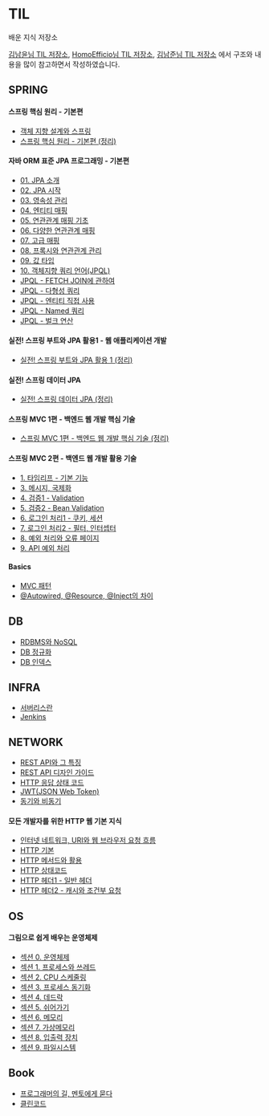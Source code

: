# TIL
배운 지식 저장소

[김남윤님 TIL 저장소](https://github.com/cheese10yun/TIL), [HomoEfficio님 TIL 저장소](https://github.com/HomoEfficio/dev-tips), [김남준님 TIL 저장소](https://github.com/namjunemy/TIL) 에서 구조와 내용을 많이 참고하면서 작성하였습니다.


## SPRING
#### 스프링 핵심 원리 - 기본편
- [객체 지향 설계와 스프링](https://github.com/profoundsea25/TIL/blob/main/Spring%20Basics/%EA%B0%9D%EC%B2%B4%20%EC%A7%80%ED%96%A5%20%EC%84%A4%EA%B3%84%EC%99%80%20%EC%8A%A4%ED%94%84%EB%A7%81.md)
- [스프링 핵심 원리 - 기본편 (정리)](https://github.com/profoundsea25/TIL/blob/main/Spring%20Basics/%EC%8A%A4%ED%94%84%EB%A7%81%20%ED%95%B5%EC%8B%AC%20%EC%9B%90%EB%A6%AC%20-%20%EA%B8%B0%EB%B3%B8%ED%8E%B8%20%EC%A0%95%EB%A6%AC.md)
#### 자바 ORM 표준 JPA 프로그래밍 - 기본편
- [01. JPA 소개](https://github.com/profoundsea25/TIL/blob/main/JPA/01.%20JPA%20%EC%86%8C%EA%B0%9C.md)
- [02. JPA 시작](https://github.com/profoundsea25/TIL/blob/main/JPA/02.%20JPA%20%EC%8B%9C%EC%9E%91.md)
- [03. 영속성 관리](https://github.com/profoundsea25/TIL/blob/main/JPA/03.%20%EC%98%81%EC%86%8D%EC%84%B1%20%EA%B4%80%EB%A6%AC.md)
- [04. 엔티티 매핑](https://github.com/profoundsea25/TIL/blob/main/JPA/04.%20%EC%97%94%ED%8B%B0%ED%8B%B0%20%EB%A7%A4%ED%95%91.md)
- [05. 연관관계 매핑 기초](https://github.com/profoundsea25/TIL/blob/main/JPA/05.%20%EC%97%B0%EA%B4%80%EA%B4%80%EA%B3%84%20%EB%A7%A4%ED%95%91%20%EA%B8%B0%EC%B4%88.md)
- [06. 다양한 연관관계 매핑](https://github.com/profoundsea25/TIL/blob/main/JPA/06.%20%EB%8B%A4%EC%96%91%ED%95%9C%20%EC%97%B0%EA%B4%80%EA%B4%80%EA%B3%84%20%EB%A7%A4%ED%95%91.md)
- [07. 고급 매핑](https://github.com/profoundsea25/TIL/blob/main/JPA/07.%20%EA%B3%A0%EA%B8%89%20%EB%A7%A4%ED%95%91.md)
- [08. 프록시와 연관관계 관리](https://github.com/profoundsea25/TIL/blob/main/JPA/08.%20%ED%94%84%EB%A1%9D%EC%8B%9C%EC%99%80%20%EC%97%B0%EA%B4%80%EA%B4%80%EA%B3%84%20%EA%B4%80%EB%A6%AC.md)
- [09. 값 타입](https://github.com/profoundsea25/TIL/blob/main/JPA/09.%20%EA%B0%92%20%ED%83%80%EC%9E%85.md)
- [10. 객체지향 쿼리 언어(JPQL)](https://github.com/profoundsea25/TIL/blob/main/JPA/10.%20%EA%B0%9D%EC%B2%B4%EC%A7%80%ED%96%A5%20%EC%BF%BC%EB%A6%AC%20%EC%96%B8%EC%96%B4(JPQL).md)
- [JPQL - FETCH JOIN에 관하여](https://github.com/profoundsea25/TIL/blob/main/JPA/JPQL%20-%20FETCH%20JOIN%EC%97%90%20%EA%B4%80%ED%95%98%EC%97%AC.md)
- [JPQL - 다형성 쿼리](https://github.com/profoundsea25/TIL/blob/main/JPA/JPQL%20-%20%EB%8B%A4%ED%98%95%EC%84%B1%20%EC%BF%BC%EB%A6%AC.md)
- [JPQL - 엔티티 직접 사용](https://github.com/profoundsea25/TIL/blob/main/JPA/JPQL%20-%20%EC%97%94%ED%8B%B0%ED%8B%B0%20%EC%A7%81%EC%A0%91%20%EC%82%AC%EC%9A%A9.md)
- [JPQL - Named 쿼리](https://github.com/profoundsea25/TIL/blob/main/JPA/JPQL%20-%20Named%20%EC%BF%BC%EB%A6%AC.md)
- [JPQL - 벌크 연산](https://github.com/profoundsea25/TIL/blob/main/JPA/JPQL%20-%20%EB%B2%8C%ED%81%AC%20%EC%97%B0%EC%82%B0.md)
#### 실전! 스프링 부트와 JPA 활용1 - 웹 애플리케이션 개발
- [실전! 스프링 부트와 JPA 활용 1 (정리)](https://github.com/profoundsea25/TIL/blob/main/JPA/%EC%8B%A4%EC%A0%84!%20%EC%8A%A4%ED%94%84%EB%A7%81%20%EB%B6%80%ED%8A%B8%EC%99%80%20JPA%20%ED%99%9C%EC%9A%A9%201%20%EC%A0%95%EB%A6%AC.md)
#### 실전! 스프링 데이터 JPA
- [실전! 스프링 데이터 JPA (정리)](https://github.com/profoundsea25/TIL/blob/main/JPA/%EC%8B%A4%EC%A0%84!%20%EC%8A%A4%ED%94%84%EB%A7%81%20%EB%8D%B0%EC%9D%B4%ED%84%B0%20JPA%20(%EC%A0%95%EB%A6%AC).md)
#### 스프링 MVC 1편 - 백엔드 웹 개발 핵심 기술
- [스프링 MVC 1편 - 백엔드 웹 개발 핵심 기술 (정리)](https://github.com/profoundsea25/TIL/blob/main/MVC/%E1%84%89%E1%85%B3%E1%84%91%E1%85%B3%E1%84%85%E1%85%B5%E1%86%BC%20MVC%201%E1%84%91%E1%85%A7%E1%86%AB%20-%20%E1%84%87%E1%85%A2%E1%86%A8%E1%84%8B%E1%85%A6%E1%86%AB%E1%84%83%E1%85%B3%20%E1%84%8B%E1%85%B0%E1%86%B8%20%E1%84%80%E1%85%A2%E1%84%87%E1%85%A1%E1%86%AF%20%E1%84%92%E1%85%A2%E1%86%A8%E1%84%89%E1%85%B5%E1%86%B7%20%E1%84%80%E1%85%B5%E1%84%89%E1%85%AE%E1%86%AF%20(%EC%A0%95%EB%A6%AC).md)
#### 스프링 MVC 2편 - 백엔드 웹 개발 활용 기술
- [1. 타임리프 - 기본 기능](https://github.com/profoundsea25/TIL/blob/main/MVC/Spring%20MVC%202/1.%20%ED%83%80%EC%9E%84%EB%A6%AC%ED%94%84%20-%20%EA%B8%B0%EB%B3%B8%20%EA%B8%B0%EB%8A%A5.md)
- [3. 메시지, 국제화](https://github.com/profoundsea25/TIL/blob/main/MVC/Spring%20MVC%202/3.%20%EB%A9%94%EC%8B%9C%EC%A7%80%2C%20%EA%B5%AD%EC%A0%9C%ED%99%94.md)
- [4. 검증1 - Validation](https://github.com/profoundsea25/TIL/blob/main/MVC/Spring%20MVC%202/4.%20%EA%B2%80%EC%A6%9D1%20-%20Validation.md)
- [5. 검증2 - Bean Validation](https://github.com/profoundsea25/TIL/blob/main/MVC/Spring%20MVC%202/5.%20%EA%B2%80%EC%A6%9D2%20-%20Bean%20Validation.md)
- [6. 로그인 처리1 - 쿠키, 세션](https://github.com/profoundsea25/TIL/blob/main/MVC/Spring%20MVC%202/6.%20%EB%A1%9C%EA%B7%B8%EC%9D%B8%20%EC%B2%98%EB%A6%AC1%20-%20%EC%BF%A0%ED%82%A4%2C%20%EC%84%B8%EC%85%98.md)
- [7. 로그인 처리2 - 필터, 인터셉터](https://github.com/profoundsea25/TIL/blob/main/MVC/Spring%20MVC%202/7.%20%EB%A1%9C%EA%B7%B8%EC%9D%B8%20%EC%B2%98%EB%A6%AC2%20-%20%ED%95%84%ED%84%B0%2C%20%EC%9D%B8%ED%84%B0%EC%85%89%ED%84%B0.md)
- [8. 예외 처리와 오류 페이지](https://github.com/profoundsea25/TIL/blob/main/MVC/Spring%20MVC%202/8.%20%EC%98%88%EC%99%B8%20%EC%B2%98%EB%A6%AC%EC%99%80%20%EC%98%A4%EB%A5%98%20%ED%8E%98%EC%9D%B4%EC%A7%80.md)
- [9. API 예외 처리](https://github.com/profoundsea25/TIL/blob/main/MVC/Spring%20MVC%202/9.%20API%20%EC%98%88%EC%99%B8%20%EC%B2%98%EB%A6%AC.md)
#### Basics
- [MVC 패턴](https://github.com/profoundsea25/TIL/blob/main/MVC/MVC%20%ED%8C%A8%ED%84%B4.md)
- [@Autowired, @Resource, @Inject의 차이](https://github.com/profoundsea25/TIL/blob/main/Spring%20Basics/%40Autowired%2C%20%40Resource%2C%20%40Inject%EC%9D%98%20%EC%B0%A8%EC%9D%B4.md)


## DB
- [RDBMS와 NoSQL](https://github.com/profoundsea25/TIL/blob/main/DB/RDBMS%EC%99%80%20NoSQL.md)
- [DB 정규화](https://github.com/profoundsea25/TIL/blob/main/DB/DB%20%EC%A0%95%EA%B7%9C%ED%99%94.md)
- [DB 인덱스](https://github.com/profoundsea25/TIL/blob/main/DB/DB%20%EC%9D%B8%EB%8D%B1%EC%8A%A4.md)

## INFRA
- [서버리스란](https://github.com/profoundsea25/TIL/blob/main/Infra/%EC%84%9C%EB%B2%84%EB%A6%AC%EC%8A%A4%EB%9E%80.md)
- [Jenkins](https://github.com/profoundsea25/TIL/blob/main/Infra/Jenkins.md)

## NETWORK
- [REST API와 그 특징](https://github.com/profoundsea25/TIL/blob/main/NETWORK/REST%20API%EC%99%80%20%EA%B7%B8%20%ED%8A%B9%EC%A7%95.md)
- [REST API 디자인 가이드](https://github.com/profoundsea25/TIL/blob/main/NETWORK/REST%20API%20%EB%94%94%EC%9E%90%EC%9D%B8%20%EA%B0%80%EC%9D%B4%EB%93%9C.md)
- [HTTP 응답 상태 코드](https://github.com/profoundsea25/TIL/blob/main/NETWORK/HTTP%20%EC%9D%91%EB%8B%B5%20%EC%83%81%ED%83%9C%20%EC%BD%94%EB%93%9C.md)
- [JWT(JSON Web Token)](https://github.com/profoundsea25/TIL/blob/main/NETWORK/JWT(JSON%20Web%20Token).md)
- [동기와 비동기](https://github.com/profoundsea25/TIL/blob/main/NETWORK/%EB%8F%99%EA%B8%B0%EC%99%80%20%EB%B9%84%EB%8F%99%EA%B8%B0.md)
#### 모든 개발자를 위한 HTTP 웹 기본 지식
- [인터넷 네트워크, URI와 웹 브라우저 요청 흐름](https://github.com/profoundsea25/TIL/blob/main/NETWORK/%EC%9D%B8%ED%84%B0%EB%84%B7%20%EB%84%A4%ED%8A%B8%EC%9B%8C%ED%81%AC,%20URI%EC%99%80%20%EC%9B%B9%20%EB%B8%8C%EB%9D%BC%EC%9A%B0%EC%A0%80%20%EC%9A%94%EC%B2%AD%20%ED%9D%90%EB%A6%84.md)
- [HTTP 기본](https://github.com/profoundsea25/TIL/blob/main/NETWORK/HTTP%20%EA%B8%B0%EB%B3%B8.md)
- [HTTP 메서드와 활용](https://github.com/profoundsea25/TIL/blob/main/NETWORK/HTTP%20%EB%A9%94%EC%84%9C%EB%93%9C%EC%99%80%20%ED%99%9C%EC%9A%A9.md)
- [HTTP 상태코드](https://github.com/profoundsea25/TIL/blob/main/NETWORK/HTTP%20%EC%83%81%ED%83%9C%EC%BD%94%EB%93%9C.md)
- [HTTP 헤더1 - 일반 헤더](https://github.com/profoundsea25/TIL/blob/main/NETWORK/HTTP%20%ED%97%A4%EB%8D%941%20-%20%EC%9D%BC%EB%B0%98%20%ED%97%A4%EB%8D%94.md)
- [HTTP 헤더2 - 캐시와 조건부 요청](https://github.com/profoundsea25/TIL/blob/main/NETWORK/HTTP%20%ED%97%A4%EB%8D%942%20-%20%EC%BA%90%EC%8B%9C%EC%99%80%20%EC%A1%B0%EA%B1%B4%EB%B6%80%20%EC%9A%94%EC%B2%AD.md)

## OS
#### 그림으로 쉽게 배우는 운영체제
- [섹션 0. 운영체제](https://github.com/profoundsea25/TIL/blob/main/OS/%EC%84%B9%EC%85%98%200.%20%EC%9A%B4%EC%98%81%EC%B2%B4%EC%A0%9C.md)
- [섹션 1. 프로세스와 쓰레드](https://github.com/profoundsea25/TIL/blob/main/OS/%EC%84%B9%EC%85%98%201.%20%ED%94%84%EB%A1%9C%EC%84%B8%EC%8A%A4%EC%99%80%20%EC%93%B0%EB%A0%88%EB%93%9C.md)
- [섹션 2. CPU 스케줄링](https://github.com/profoundsea25/TIL/blob/main/OS/%EC%84%B9%EC%85%98%202.%20CPU%20%EC%8A%A4%EC%BC%80%EC%A4%84%EB%A7%81.md)
- [섹션 3. 프로세스 동기화](https://github.com/profoundsea25/TIL/blob/main/OS/%EC%84%B9%EC%85%98%203.%20%ED%94%84%EB%A1%9C%EC%84%B8%EC%8A%A4%20%EB%8F%99%EA%B8%B0%ED%99%94.md)
- [섹션 4. 데드락](https://github.com/profoundsea25/TIL/blob/main/OS/%EC%84%B9%EC%85%98%204.%20%EB%8D%B0%EB%93%9C%EB%9D%BD.md)
- [섹션 5. 쉬어가기](https://github.com/profoundsea25/TIL/blob/main/OS/%EC%84%B9%EC%85%98%205.%20%EC%89%AC%EC%96%B4%EA%B0%80%EA%B8%B0.md)
- [섹션 6. 메모리](https://github.com/profoundsea25/TIL/blob/main/OS/%EC%84%B9%EC%85%98%206.%20%EB%A9%94%EB%AA%A8%EB%A6%AC.md)
- [섹션 7. 가상메모리](https://github.com/profoundsea25/TIL/blob/main/OS/%EC%84%B9%EC%85%98%207.%20%EA%B0%80%EC%83%81%EB%A9%94%EB%AA%A8%EB%A6%AC.md)
- [섹션 8. 입출력 장치](https://github.com/profoundsea25/TIL/blob/main/OS/%EC%84%B9%EC%85%98%208.%20%EC%9E%85%EC%B6%9C%EB%A0%A5%20%EC%9E%A5%EC%B9%98.md)
- [섹션 9. 파일시스템](https://github.com/profoundsea25/TIL/blob/main/OS/%EC%84%B9%EC%85%98%209.%20%ED%8C%8C%EC%9D%BC%EC%8B%9C%EC%8A%A4%ED%85%9C.md)

## Book
- [프로그래머의 길, 멘토에게 묻다](https://github.com/profoundsea25/TIL/blob/main/Book/%ED%94%84%EB%A1%9C%EA%B7%B8%EB%9E%98%EB%A8%B8%EC%9D%98%20%EA%B8%B8%2C%20%EB%A9%98%ED%86%A0%EC%97%90%EA%B2%8C%20%EB%AC%BB%EB%8B%A4.md)
- [클린코드](https://github.com/profoundsea25/TIL/blob/main/Book/%ED%81%B4%EB%A6%B0%EC%BD%94%EB%93%9C.md)
